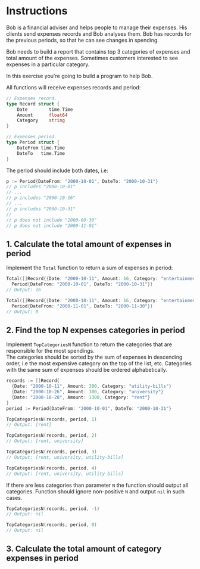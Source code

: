 # Instructions

Bob is a financial adviser and helps people to manage their expenses. His clients send expenses records and Bob analyses them. Bob has records for the previous periods, so that he can see changes in spending.

Bob needs to build a report that contains top 3 categories of expenses and total amount of the expenses. Sometimes customers interested to see expenses in a particular category.  

In this exercise you're going to build a program to help Bob.

All functions will receive expenses records and period:
```go
// Expenses record.
type Record struct {
	Date        time.Time
	Amount      float64
	Category    string
}

// Expenses period.
type Period struct {
	DateFrom time.Time
	DateTo   time.Time
}
```

The period should include both dates, i.e:
```go
p := Period{DateFrom: "2000-10-01", DateTo: "2000-10-31"}
// p includes "2000-10-01"
// ...
// p includes "2000-10-16"
// ...
// p includes "2000-10-31"
//
// p does not include "2000-09-30"
// p does not include "2000-11-01"
```

## 1. Calculate the total amount of expenses in period

Implement the `Total` function to return a sum of expenses in period:

```go
Total([]Record{{Date: "2000-10-11", Amount: 16, Category: "entertainment"}},
  Period{DateFrom: "2000-10-01", DateTo: "2000-10-31"})
// Output: 16

Total([]Record{{Date: "2000-10-11", Amount: 16, Category: "entertainment"}},
  Period{DateFrom: "2000-11-01", DateTo: "2000-11-30"})
// Output: 0
```

## 2. Find the top N expenses categories in period

Implement `TopCategoriesN` function to return the categories that are responsible for the most spendings.  
The categories should be sorted by the sum of expenses in descending order, i.e the most expensive category on the top of the list, etc. Categories with the same sum of expenses should be ordered alphabetically.

```go
records := []Record{
  {Date: "2000-10-11", Amount: 300, Category: "utility-bills"}
  {Date: "2000-10-26", Amount: 300, Category: "university"}
  {Date: "2000-10-28", Amount: 1300, Category: "rent"}
}
period := Period{DateFrom: "2000-10-01", DateTo: "2000-10-31"}

TopCategoriesN(records, period, 1)
// Output: [rent]

TopCategoriesN(records, period, 2)
// Output: [rent, university]

TopCategoriesN(records, period, 3)
// Output: [rent, university, utility-bills]

TopCategoriesN(records, period, 4)
// Output: [rent, university, utility-bills]
```

If there are less categories than parameter `N` the function should output all categories. Function should ignore non-positive `N` and output `nil` in such cases.

```go
TopCategoriesN(records, period, -1)
// Output: nil

TopCategoriesN(records, period, 0)
// Output: nil
```

## 3. Calculate the total amount of category expenses in period
